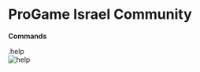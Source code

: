 # ProGame Israel Community

**Commands**

.help<br/>
<img src="https://cdn.discordapp.com/attachments/465902426889650179/467199584364396544/unknown.png" alt="help">
